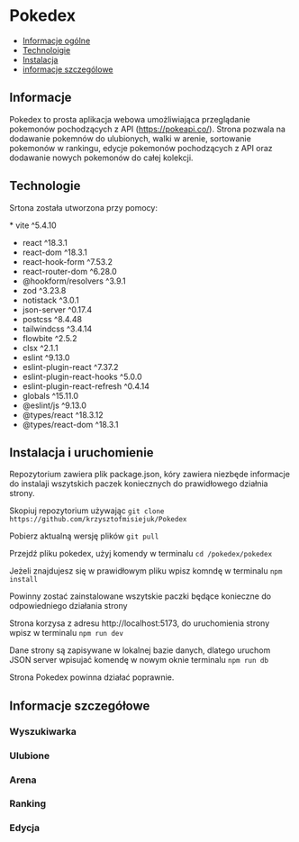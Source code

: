 # Pokedex
* [Informacje ogólne](#infornacje)
* [Technoloigie](#technologie)
* [Instalacja](#instalacja)
* [informacje szczególowe](#szczegóły)

## Informacje
Pokedex to prosta aplikacja webowa umożliwiająca przeglądanie pokemonów pochodzących z API (https://pokeapi.co/). Strona pozwala na dodawanie pokemnów do ulubionych, walki w arenie, sortowanie pokemonów w rankingu, edycje pokemonów pochodzących z API oraz dodawanie nowych pokemonów do całej kolekcji. 

## Technologie
<p>Srtona została utworzona przy pomocy: </p>
 * vite ^5.4.10
<ul>
 
  <li>react ^18.3.1</li>
  <li>react-dom ^18.3.1</li>
  <li>react-hook-form ^7.53.2</li>
  <li>react-router-dom ^6.28.0</li>
  <li>@hookform/resolvers ^3.9.1</li>
  <li>zod ^3.23.8</li>
  <li>notistack ^3.0.1</li>
  <li>json-server ^0.17.4</li>
  <li>postcss ^8.4.48</li>
  <li>tailwindcss ^3.4.14</li>
  <li>flowbite ^2.5.2</li>
  <li>clsx ^2.1.1</li>
  <li>eslint ^9.13.0</li>
  <li>eslint-plugin-react ^7.37.2</li>
	<li>eslint-plugin-react-hooks ^5.0.0</li>
	<li>eslint-plugin-react-refresh ^0.4.14</li>
	<li>globals ^15.11.0</li>
  <li>@eslint/js ^9.13.0</li>
	<li>@types/react ^18.3.12</li>
	<li>@types/react-dom ^18.3.1</li>
</ul>

## Instalacja i uruchomienie
Repozytorium zawiera plik package.json, kóry zawiera niezbęde informacje do instalaji wszytskich paczek koniecznych do prawidłowego działnia strony.

Skopiuj repozytorium używając ```git clone https://github.com/krzysztofmisiejuk/Pokedex```</br>

Pobierz aktualną wersję plików ```git pull```</br>

Przejdź pliku pokedex, użyj komendy w terminalu ```cd /pokedex/pokedex```</br>

Jeżeli znajdujesz się w prawidłowym pliku wpisz komndę w terminalu ```npm install```</br>

Powinny zostać zainstalowane wszytskie paczki będące konieczne do odpowiedniego działania strony</br>

Strona korzysa z adresu http://localhost:5173, do uruchomienia strony wpisz w terminalu ```npm run dev```</br>

Dane strony są zapisywane w lokalnej bazie danych, dlatego uruchom JSON server wpisujać komendę w nowym oknie terminalu ```npm run db```</br>

Strona Pokedex powinna działać poprawnie.


 

## Informacje szczegółowe


### Wyszukiwarka
### Ulubione
### Arena
### Ranking
### Edycja
